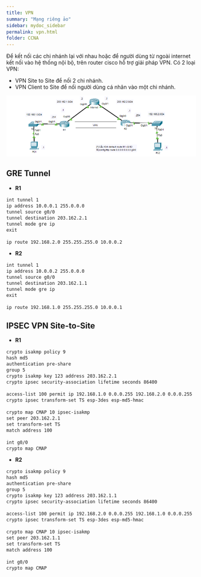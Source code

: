 ```yaml
---
title: VPN
summary: "Mạng riêng ảo"
sidebar: mydoc_sidebar
permalink: vpn.html
folder: CCNA
---
```


Để kết nối các chi nhánh lại với nhau hoặc để người dùng từ ngoài internet kết nối vào hệ thống nội bộ, trên router cisco hỗ trợ giải pháp VPN. Có 2 loại VPN:
* VPN Site to Site để nối 2 chi nhánh.
* VPN Client to Site để nối người dùng cá nhân vào một chi nhánh.

![image](./img/vpn.png)

## GRE Tunnel

* __R1__

```
int tunnel 1
ip address 10.0.0.1 255.0.0.0
tunnel source g0/0
tunnel destination 203.162.2.1
tunnel mode gre ip
exit

ip route 192.168.2.0 255.255.255.0 10.0.0.2
```

* __R2__

```
int tunnel 1
ip address 10.0.0.2 255.0.0.0
tunnel source g0/0
tunnel destination 203.162.1.1
tunnel mode gre ip
exit

ip route 192.168.1.0 255.255.255.0 10.0.0.1
```

## IPSEC VPN Site-to-Site

* __R1__

```
crypto isakmp policy 9
hash md5
authentication pre-share
group 5
crypto isakmp key 123 address 203.162.2.1
crypto ipsec security-association lifetime seconds 86400

access-list 100 permit ip 192.168.1.0 0.0.0.255 192.168.2.0 0.0.0.255
crypto ipsec transform-set TS esp-3des esp-md5-hmac

crypto map CMAP 10 ipsec-isakmp
set peer 203.162.2.1
set transform-set TS
match address 100

int g0/0
crypto map CMAP
```

* __R2__

```
crypto isakmp policy 9
hash md5
authentication pre-share
group 5
crypto isakmp key 123 address 203.162.1.1
crypto ipsec security-association lifetime seconds 86400

access-list 100 permit ip 192.168.2.0 0.0.0.255 192.168.1.0 0.0.0.255
crypto ipsec transform-set TS esp-3des esp-md5-hmac

crypto map CMAP 10 ipsec-isakmp
set peer 203.162.1.1
set transform-set TS
match address 100

int g0/0
crypto map CMAP
```
